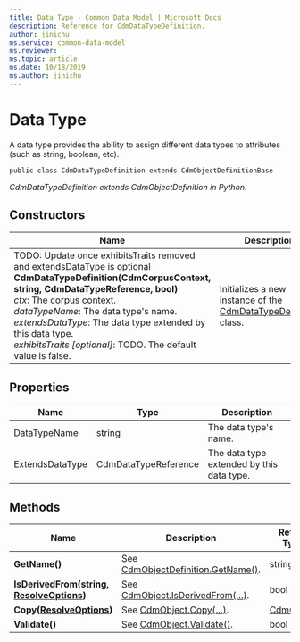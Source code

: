 ```yaml
---
title: Data Type - Common Data Model | Microsoft Docs
description: Reference for CdmDataTypeDefinition.
author: jinichu
ms.service: common-data-model
ms.reviewer: 
ms.topic: article
ms.date: 10/18/2019
ms.author: jinichu
---
```


# Data Type

A data type provides the ability to assign different data types to attributes (such as string, boolean, etc).

```
public class CdmDataTypeDefinition extends CdmObjectDefinitionBase
```
*CdmDataTypeDefinition extends CdmObjectDefinition in Python.*

## Constructors
|Name|Description|
|---|---|
|TODO: Update once exhibitsTraits removed and extendsDataType is optional <br/>**CdmDataTypeDefinition(CdmCorpusContext, string, CdmDataTypeReference, bool)**<br/>*ctx*: The corpus context.<br/>*dataTypeName*: The data type's name.<br/>*extendsDataType*: The data type extended by this data type.<br/>*exhibitsTraits [optional]*: TODO. The default value is false.|Initializes a new instance of the [CdmDataTypeDefinition](datatype.md) class.|

## Properties
|Name|Type|Description|
|---|---|---|
|DataTypeName|string|The data type's name.|
|ExtendsDataType|CdmDataTypeReference|The data type extended by this data type.|

## Methods
|Name|Description|Return Type|
|---|---|---|
|**GetName()**|See [CdmObjectDefinition.GetName()](cdmobjectdefinition.md#methods).|string|
|**IsDerivedFrom(string, [ResolveOptions](../utilities/resolveoptions.md))**|See  [CdmObject.IsDerivedFrom(...)](cdmobject.md#methods).|bool|
|**Copy([ResolveOptions](../utilities/resolveoptions.md))**|See [CdmObject.Copy(...)](cdmobject.md#methods).|[CdmObject](cdmobject.md)|
|**Validate()**|See [CdmObject.Validate()](cdmobject.md#methods).|bool|

